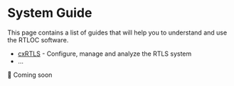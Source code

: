 # System Guide
This page contains a list of guides that will help you to understand and use the RTLOC software.
- [cxRTLS](cxRTLS.html) - Configure, manage and analyze the RTLS system
- ...

:hammer: Coming soon
